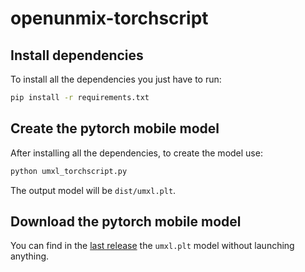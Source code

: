 # openunmix-torchscript

## Install dependencies

To install all the dependencies you just have to run:

```sh
pip install -r requirements.txt
```

## Create the pytorch mobile model

After installing all the dependencies, to create the model use:

```sh
python umxl_torchscript.py
```

The output model will be `dist/umxl.plt`.

## Download the pytorch mobile model

You can find in the [last release](https://github.com/demixr/openunmix-torchscript/releases) the `umxl.plt` model without launching anything.